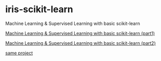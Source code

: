 # iris-scikit-learn
 Machine Learning & Supervised Learning with basic scikit-learn

[Machine Learning & Supervised Learning with basic scikit-learn (part1)](https://medium.com/@m.treerungroj/machine-learning-supervised-learning-with-basic-scikit-learn-part1-99b8b2327c9)

[Machine Learning & Supervised Learning with basic scikit-learn (part2)](https://medium.com/@m.treerungroj/machine-learning-supervised-learning-with-basic-scikit-learn-part2-e3ee22565e9d)

[same project](https://guopai.github.io/ml-blog04.html)